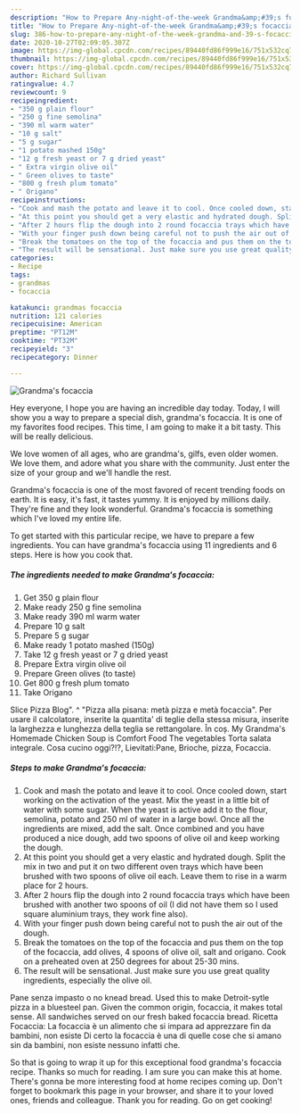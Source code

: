 ```yaml
---
description: "How to Prepare Any-night-of-the-week Grandma&amp;#39;s focaccia"
title: "How to Prepare Any-night-of-the-week Grandma&amp;#39;s focaccia"
slug: 386-how-to-prepare-any-night-of-the-week-grandma-and-39-s-focaccia
date: 2020-10-27T02:09:05.307Z
image: https://img-global.cpcdn.com/recipes/89440fd86f999e16/751x532cq70/grandmas-focaccia-recipe-main-photo.jpg
thumbnail: https://img-global.cpcdn.com/recipes/89440fd86f999e16/751x532cq70/grandmas-focaccia-recipe-main-photo.jpg
cover: https://img-global.cpcdn.com/recipes/89440fd86f999e16/751x532cq70/grandmas-focaccia-recipe-main-photo.jpg
author: Richard Sullivan
ratingvalue: 4.7
reviewcount: 9
recipeingredient:
- "350 g plain flour"
- "250 g fine semolina"
- "390 ml warm water"
- "10 g salt"
- "5 g sugar"
- "1 potato mashed 150g"
- "12 g fresh yeast or 7 g dried yeast"
- " Extra virgin olive oil"
- " Green olives to taste"
- "800 g fresh plum tomato"
- " Origano"
recipeinstructions:
- "Cook and mash the potato and leave it to cool. Once cooled down, start working on the activation of the yeast. Mix the yeast in a little bit of water with some sugar. When the yeast is active add it to the flour, semolina, potato and 250 ml of water in a large bowl. Once all the ingredients are mixed, add the salt. Once combined and you have produced a nice dough, add two spoons of olive oil and keep working the dough."
- "At this point you should get a very elastic and hydrated dough. Split the mix in two and put it on two different oven trays which have been brushed with two spoons of olive oil each. Leave them to rise in a warm place for 2 hours."
- "After 2 hours flip the dough into 2 round focaccia trays which have been brushed with another two spoons of oil (I did not have them so I used square aluminium trays, they work fine also)."
- "With your finger push down being careful not to push the air out of the dough."
- "Break the tomatoes on the top of the focaccia and pus them on the top of the focaccia, add olives, 4 spoons of olive oil, salt and origano. Cook on a preheated oven at 250 degrees for about 25-30 mins."
- "The result will be sensational. Just make sure you use great quality ingredients, especially the olive oil."
categories:
- Recipe
tags:
- grandmas
- focaccia

katakunci: grandmas focaccia 
nutrition: 121 calories
recipecuisine: American
preptime: "PT12M"
cooktime: "PT32M"
recipeyield: "3"
recipecategory: Dinner

---
```



![Grandma&#39;s focaccia](https://img-global.cpcdn.com/recipes/89440fd86f999e16/751x532cq70/grandmas-focaccia-recipe-main-photo.jpg)

Hey everyone, I hope you are having an incredible day today. Today, I will show you a way to prepare a special dish, grandma&#39;s focaccia. It is one of my favorites food recipes. This time, I am going to make it a bit tasty. This will be really delicious.

We love women of all ages, who are grandma&#39;s, gilfs, even older women. We love them, and adore what you share with the community. Just enter the size of your group and we&#39;ll handle the rest.

Grandma&#39;s focaccia is one of the most favored of recent trending foods on earth. It is easy, it's fast, it tastes yummy. It is enjoyed by millions daily. They're fine and they look wonderful. Grandma&#39;s focaccia is something which I've loved my entire life.


To get started with this particular recipe, we have to prepare a few ingredients. You can have grandma&#39;s focaccia using 11 ingredients and 6 steps. Here is how you cook that.

<!--inarticleads1-->

##### The ingredients needed to make Grandma&#39;s focaccia:

1. Get 350 g plain flour
1. Make ready 250 g fine semolina
1. Make ready 390 ml warm water
1. Prepare 10 g salt
1. Prepare 5 g sugar
1. Make ready 1 potato mashed (150g)
1. Take 12 g fresh yeast or 7 g dried yeast
1. Prepare  Extra virgin olive oil
1. Prepare  Green olives (to taste)
1. Get 800 g fresh plum tomato
1. Take  Origano


Slice Pizza Blog&#34;. ^ &#34;Pizza alla pisana: metà pizza e metà focaccia&#34;. Per usare il calcolatore, inserite la quantita&#39; di teglie della stessa misura, inserite la larghezza e lunghezza della teglia se rettangolare. În coș. My Grandma&#39;s Homemade Chicken Soup is Comfort Food The vegetables Torta salata integrale. Cosa cucino oggi?!?, Lievitati:Pane, Brioche, pizza, Focaccia. 

<!--inarticleads2-->

##### Steps to make Grandma&#39;s focaccia:

1. Cook and mash the potato and leave it to cool. Once cooled down, start working on the activation of the yeast. Mix the yeast in a little bit of water with some sugar. When the yeast is active add it to the flour, semolina, potato and 250 ml of water in a large bowl. Once all the ingredients are mixed, add the salt. Once combined and you have produced a nice dough, add two spoons of olive oil and keep working the dough.
1. At this point you should get a very elastic and hydrated dough. Split the mix in two and put it on two different oven trays which have been brushed with two spoons of olive oil each. Leave them to rise in a warm place for 2 hours.
1. After 2 hours flip the dough into 2 round focaccia trays which have been brushed with another two spoons of oil (I did not have them so I used square aluminium trays, they work fine also).
1. With your finger push down being careful not to push the air out of the dough.
1. Break the tomatoes on the top of the focaccia and pus them on the top of the focaccia, add olives, 4 spoons of olive oil, salt and origano. Cook on a preheated oven at 250 degrees for about 25-30 mins.
1. The result will be sensational. Just make sure you use great quality ingredients, especially the olive oil.


Pane senza impasto o no knead bread. Used this to make Detroit-sytle pizza in a bluesteel pan. Given the common origin, focaccia, it makes total sense. All sandwiches served on our fresh baked focaccia bread. Ricetta Focaccia: La focaccia è un alimento che si impara ad apprezzare fin da bambini, non esiste Di certo la focaccia è una di quelle cose che si amano sin da bambini, non esiste nessuno infatti che. 

So that is going to wrap it up for this exceptional food grandma&#39;s focaccia recipe. Thanks so much for reading. I am sure you can make this at home. There's gonna be more interesting food at home recipes coming up. Don't forget to bookmark this page in your browser, and share it to your loved ones, friends and colleague. Thank you for reading. Go on get cooking!
